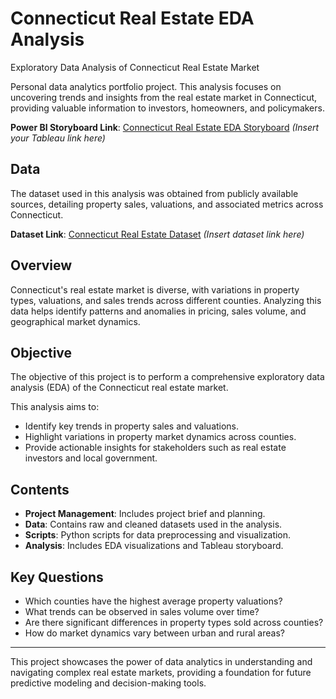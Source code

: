 # Connecticut Real Estate EDA Analysis  
Exploratory Data Analysis of Connecticut Real Estate Market  

Personal data analytics portfolio project. This analysis focuses on uncovering trends and insights from the real estate market in Connecticut, providing valuable information to investors, homeowners, and policymakers.  

**Power BI Storyboard Link**: [Connecticut Real Estate EDA Storyboard](#) *(Insert your Tableau link here)*  

## Data  
The dataset used in this analysis was obtained from publicly available sources, detailing property sales, valuations, and associated metrics across Connecticut.  

**Dataset Link**: [Connecticut Real Estate Dataset](#) *(Insert dataset link here)*  

## Overview  
Connecticut's real estate market is diverse, with variations in property types, valuations, and sales trends across different counties. Analyzing this data helps identify patterns and anomalies in pricing, sales volume, and geographical market dynamics.  

## Objective  
The objective of this project is to perform a comprehensive exploratory data analysis (EDA) of the Connecticut real estate market.  

This analysis aims to:  
- Identify key trends in property sales and valuations.  
- Highlight variations in property market dynamics across counties.  
- Provide actionable insights for stakeholders such as real estate investors and local government.  

## Contents  
- **Project Management**: Includes project brief and planning.  
- **Data**: Contains raw and cleaned datasets used in the analysis.  
- **Scripts**: Python scripts for data preprocessing and visualization.  
- **Analysis**: Includes EDA visualizations and Tableau storyboard.  

## Key Questions  
- Which counties have the highest average property valuations?  
- What trends can be observed in sales volume over time?  
- Are there significant differences in property types sold across counties?  
- How do market dynamics vary between urban and rural areas?  

---  
This project showcases the power of data analytics in understanding and navigating complex real estate markets, providing a foundation for future predictive modeling and decision-making tools.
